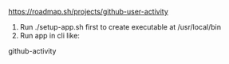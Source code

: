 https://roadmap.sh/projects/github-user-activity

1. Run ./setup-app.sh first to create executable at /usr/local/bin
2. Run app in cli like:

github-activity <username>

